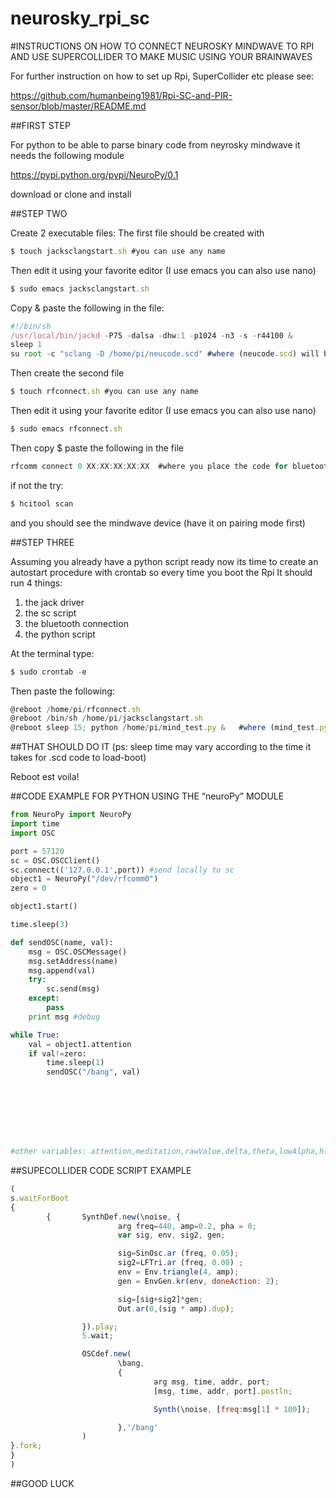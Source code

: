 # neurosky_rpi_sc
#INSTRUCTIONS ON HOW TO CONNECT NEUROSKY MINDWAVE TO RPI AND USE SUPERCOLLIDER TO MAKE MUSIC USING YOUR BRAINWAVES

For further instruction on how to set up Rpi, SuperCollider etc please see:

https://github.com/humanbeing1981/Rpi-SC-and-PIR-sensor/blob/master/README.md

##FIRST STEP


For python to be able to parse binary code from neyrosky mindwave it needs the following module

https://pypi.python.org/pypi/NeuroPy/0.1

download or clone and install

##STEP TWO

Create 2 executable files:
The first file should be created with
```javascript
$ touch jacksclangstart.sh #you can use any name
```
Then edit it using your favorite editor (I use emacs you can also use nano)
```javascript
$ sudo emacs jacksclangstart.sh
```
Copy & paste the following in the file:
```javascript
#!/bin/sh 
/usr/local/bin/jackd -P75 -dalsa -dhw:1 -p1024 -n3 -s -r44100 & 
sleep 1 
su root -c "sclang -D /home/pi/neucode.scd" #where (neucode.scd) will be your SuperCollider script
```
Then create the second file 
```javascript
$ touch rfconnect.sh #you can use any name
```
Then edit it using your favorite editor (I use emacs you can also use nano)
```javascript
$ sudo emacs rfconnect.sh 
```
Then copy $ paste the following in the file
```javascript
rfcomm connect 0 XX:XX:XX:XX:XX  #where you place the code for bluetooth of your device(neurosky mindwave-it is usually within the box)
```
if not the try:
```javascript
$ hcitool scan
```
and you should see the mindwave device (have it on pairing mode first)

##STEP THREE	

Assuming you already have a python script ready now its time to create an autostart procedure with crontab so every time you boot the Rpi It should run 4 things:

1. the jack driver
2. the sc script
3. the bluetooth connection
4. the python script

At the terminal type:
```javascript
$ sudo crontab -e
```
Then paste the following:

```javascript
@reboot /home/pi/rfconnect.sh 
@reboot /bin/sh /home/pi/jacksclangstart.sh 
@reboot sleep 15; python /home/pi/mind_test.py &   #where (mind_test.py) shoyld be your python script file
```

##THAT SHOULD DO IT (ps: sleep time may vary according to the time it takes for .scd code to load-boot)

Reboot est voila!




##CODE EXAMPLE FOR PYTHON USING THE “neuroPy” MODULE


```python
from NeuroPy import NeuroPy
import time
import OSC

port = 57120
sc = OSC.OSCClient()
sc.connect(('127.0.0.1',port)) #send locally to sc
object1 = NeuroPy("/dev/rfcomm0")
zero = 0

object1.start()

time.sleep(3)

def sendOSC(name, val):
    msg = OSC.OSCMessage()
    msg.setAddress(name)
    msg.append(val)
    try:
        sc.send(msg)
    except:
        pass
    print msg #debug

while True:
    val = object1.attention
    if val!=zero:
        time.sleep(1)
        sendOSC("/bang", val)








#other variables: attention,meditation,rawValue,delta,theta,lowAlpha,highAlpha,lowBeta,highBeta,lowGamma,midGamma, poorSignal and blinkStrength 

```


##SUPECOLLIDER CODE SCRIPT EXAMPLE


```javascript
(
s.waitForBoot
{
        {       SynthDef.new(\noise, {
                        arg freq=440, amp=0.2, pha = 0;
                        var sig, env, sig2, gen;

                        sig=SinOsc.ar (freq, 0.05);
                        sig2=LFTri.ar (freq, 0.08) ;
                        env = Env.triangle(4, amp);
                        gen = EnvGen.kr(env, doneAction: 2);

                        sig=[sig+sig2]*gen;
                        Out.ar(0,(sig * amp).dup);

                }).play;
                5.wait;

                OSCdef.new(
                        \bang,
                        {
                                arg msg, time, addr, port;
                                [msg, time, addr, port].postln;

                                Synth(\noise, [freq:msg[1] * 100]);

                        },'/bang'
                )
}.fork;
}
)
```



##GOOD LUCK


